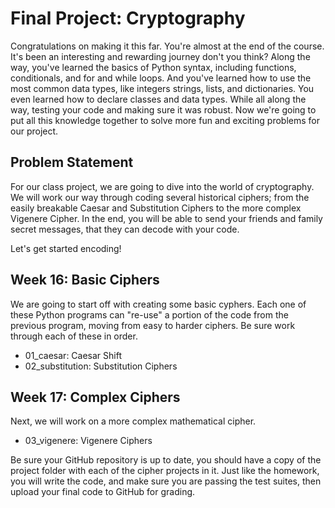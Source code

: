 # Final Project: Cryptography


Congratulations on making it this far. You're almost at the end of the course. It's been an interesting and rewarding journey don't you think? Along the way, you've learned the basics of Python syntax, including functions, conditionals, and for and while loops. And you've learned how to use the most common data types, like integers strings, lists, and dictionaries. You even learned how to declare classes and data types. While all along the way, testing your code and making sure it was robust. Now we're going to put all this knowledge together to solve more fun and exciting problems for our project.


## Problem Statement


For our class project, we are going to dive into the world of cryptography. We will work our way through coding several historical ciphers; from the easily breakable Caesar and Substitution Ciphers to the more complex Vigenere Cipher. In the end, you will be able to send your friends and family secret messages, that they can decode with your code.

Let's get started encoding!


## Week 16: Basic Ciphers


We are going to start off with creating some basic cyphers. Each one of these Python programs can "re-use" a portion of the code from the previous program, moving from easy to harder ciphers. Be sure work through each of these in order.


* 01_caesar: Caesar Shift
* 02_substitution: Substitution Ciphers


## Week 17: Complex Ciphers


Next, we will work on a more complex mathematical cipher.


* 03_vigenere: Vigenere Ciphers


Be sure your GitHub repository is up to date, you should have a copy of the project folder with each of the cipher projects in it. Just like the homework, you will write the code, and make sure you are passing the test suites, then upload your final code to GitHub for grading.

